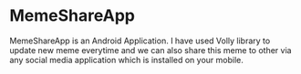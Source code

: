 # MemeShareApp
MemeShareApp is an Android Application. I have used Volly library to update new meme everytime and we can also share this meme to other via any social media application which is installed on your mobile.
